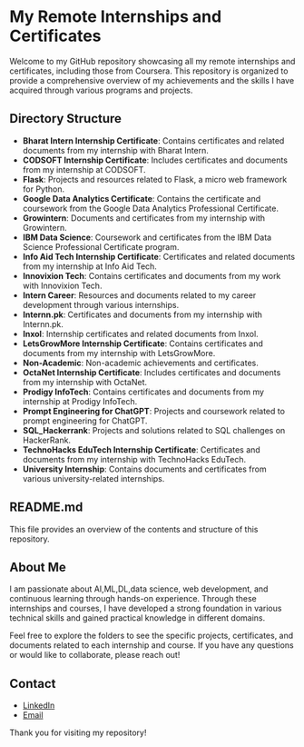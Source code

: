 # My Remote Internships and Certificates

Welcome to my GitHub repository showcasing all my remote internships and certificates, including those from Coursera. This repository is organized to provide a comprehensive overview of my achievements and the skills I have acquired through various programs and projects.

## Directory Structure

- **Bharat Intern Internship Certificate**: Contains certificates and related documents from my internship with Bharat Intern.
- **CODSOFT Internship Certificate**: Includes certificates and documents from my internship at CODSOFT.
- **Flask**: Projects and resources related to Flask, a micro web framework for Python.
- **Google Data Analytics Certificate**: Contains the certificate and coursework from the Google Data Analytics Professional Certificate.
- **Growintern**: Documents and certificates from my internship with Growintern.
- **IBM Data Science**: Coursework and certificates from the IBM Data Science Professional Certificate program.
- **Info Aid Tech Internship Certificate**: Certificates and related documents from my internship at Info Aid Tech.
- **Innovixion Tech**: Contains certificates and documents from my work with Innovixion Tech.
- **Intern Career**: Resources and documents related to my career development through various internships.
- **Internn.pk**: Certificates and documents from my internship with Internn.pk.
- **Inxol**: Internship certificates and related documents from Inxol.
- **LetsGrowMore Internship Certificate**: Contains certificates and documents from my internship with LetsGrowMore.
- **Non-Academic**: Non-academic achievements and certificates.
- **OctaNet Internship Certificate**: Includes certificates and documents from my internship with OctaNet.
- **Prodigy InfoTech**: Contains certificates and documents from my internship at Prodigy InfoTech.
- **Prompt Engineering for ChatGPT**: Projects and coursework related to prompt engineering for ChatGPT.
- **SQL_Hackerrank**: Projects and solutions related to SQL challenges on HackerRank.
- **TechnoHacks EduTech Internship Certificate**: Certificates and documents from my internship with TechnoHacks EduTech.
- **University Internship**: Contains documents and certificates from various university-related internships.

## README.md

This file provides an overview of the contents and structure of this repository. 

## About Me

I am passionate about AI,ML,DL,data science, web development, and continuous learning through hands-on experience. Through these internships and courses, I have developed a strong foundation in various technical skills and gained practical knowledge in different domains.

Feel free to explore the folders to see the specific projects, certificates, and documents related to each internship and course. If you have any questions or would like to collaborate, please reach out!

## Contact

- [LinkedIn](http://www.linkedin.com/in/bilal-javed-goraya-1a685327a)
- [Email](mailto:2019n10718@gmail.com)

Thank you for visiting my repository!


